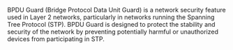
BPDU Guard (Bridge Protocol Data Unit Guard) is a network security feature used in Layer 2 networks, particularly in networks running the Spanning Tree Protocol (STP). BPDU Guard is designed to protect the stability and security of the network by preventing potentially harmful or unauthorized devices from participating in STP.

